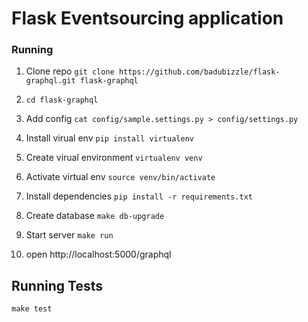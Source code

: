 # Flask Eventsourcing application

### Running

1. Clone repo `git clone https://github.com/badubizzle/flask-graphql.git flask-graphql`
1. `cd flask-graphql`
1. Add config `cat config/sample.settings.py > config/settings.py`
1. Install virual env `pip install virtualenv`
1. Create virual environment `virtualenv venv`
1. Activate virtual env `source venv/bin/activate`
1. Install dependencies `pip install -r requirements.txt`
1. Create database `make db-upgrade`
1. Start server `make run`

1. open http://localhost:5000/graphql

## Running Tests

`make test`
